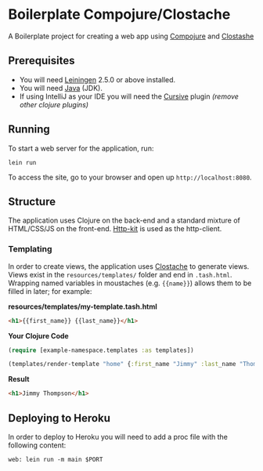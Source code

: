 # Boilerplate Compojure/Clostache

A Boilerplate project for creating a web app using [Compojure][1] and [Clostashe][2]

## Prerequisites
* You will need [Leiningen][1] 2.5.0 or above installed.
* You will need [Java][1] (JDK).
* If using IntelliJ as your IDE you will need the [Cursive][3] plugin  _(remove other clojure plugins)_

## Running

To start a web server for the application, run:

    lein run
    
To access the site, go to your browser and open up `http://localhost:8080`.

## Structure

The application uses Clojure on the back-end and a standard mixture of HTML/CSS/JS on the front-end. [Http-kit][5] is used as the http-client.

### Templating

In order to create views, the application uses [Clostache][4] to generate views. Views exist in the `resources/templates/` folder and end in `.tash.html`. Wrapping named variables in moustaches (e.g. `{{name}}`) allows them to be filled in later; for example:

**resources/templates/my-template.tash.html**
```html
<h1>{{first_name}} {{last_name}}</h1>
```

**Your Clojure Code**
```clojure
(require [example-namespace.templates :as templates])

(templates/render-template "home" {:first_name "Jimmy" :last_name "Thompson"})
```

**Result**
```html
<h1>Jimmy Thompson</h1>
```

## Deploying to Heroku

In order to deploy to Heroku you will need to add a proc file with the following content:  

    web: lein run -m main $PORT

[1]: https://github.com/technomancy/leiningen
[2]: http://www.oracle.com/technetwork/java/javase/downloads/jdk7-downloads-1880260.html
[3]: https://cursiveclojure.com
[4]: https://github.com/fhd/clostache
[5]: http://http-kit.org

